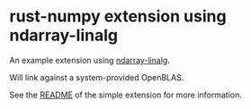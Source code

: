 # rust-numpy extension using ndarray-linalg

An example extension using [ndarray-linalg](https://github.com/rust-ndarray/ndarray-linalg).

Will link against a system-provided OpenBLAS.

See the [README](../simple/README.md) of the simple extension for more information.
